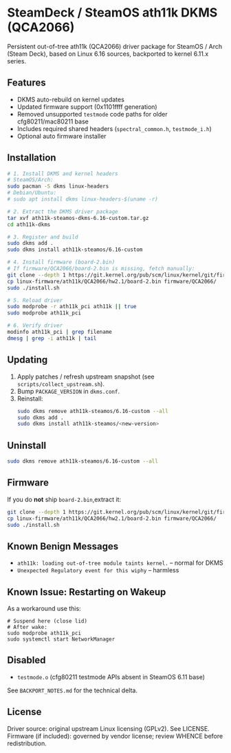 # SteamDeck / SteamOS ath11k DKMS (QCA2066)

Persistent out-of-tree ath11k (QCA2066) driver package for SteamOS / Arch (Steam Deck), based on Linux 6.16 sources, backported to kernel 6.11.x series.

## Features
- DKMS auto-rebuild on kernel updates
- Updated firmware support (0x1101ffff generation)
- Removed unsupported `testmode` code paths for older cfg80211/mac80211 base
- Includes required shared headers (`spectral_common.h`, `testmode_i.h`)
- Optional auto firmware installer

## Installation

```bash
# 1. Install DKMS and kernel headers
# SteamOS/Arch:
sudo pacman -S dkms linux-headers
# Debian/Ubuntu:
# sudo apt install dkms linux-headers-$(uname -r)

# 2. Extract the DKMS driver package
tar xvf ath11k-steamos-dkms-6.16-custom.tar.gz
cd ath11k-dkms

# 3. Register and build
sudo dkms add .
sudo dkms install ath11k-steamos/6.16-custom

# 4. Install firmware (board-2.bin)
# If firmware/QCA2066/board-2.bin is missing, fetch manually:
git clone --depth 1 https://git.kernel.org/pub/scm/linux/kernel/git/firmware/linux-firmware.git
cp linux-firmware/ath11k/QCA2066/hw2.1/board-2.bin firmware/QCA2066/
sudo ./install.sh

# 5. Reload driver
sudo modprobe -r ath11k_pci ath11k || true
sudo modprobe ath11k_pci

# 6. Verify driver
modinfo ath11k_pci | grep filename
dmesg | grep -i ath11k | tail
```

## Updating
1. Apply patches / refresh upstream snapshot (see `scripts/collect_upstream.sh`).
2. Bump `PACKAGE_VERSION` in `dkms.conf`.
3. Reinstall:
   ```bash
   sudo dkms remove ath11k-steamos/6.16-custom --all
   sudo dkms add .
   sudo dkms install ath11k-steamos/<new-version>
   ```

## Uninstall
```bash
sudo dkms remove ath11k-steamos/6.16-custom --all
```

## Firmware
If you do **not** ship `board-2.bin`,extract it:
```bash
git clone --depth 1 https://git.kernel.org/pub/scm/linux/kernel/git/firmware/linux-firmware.git
cp linux-firmware/ath11k/QCA2066/hw2.1/board-2.bin firmware/QCA2066/
sudo ./install.sh
```

## Known Benign Messages
- `ath11k: loading out-of-tree module taints kernel.` – normal for DKMS
- `Unexpected Regulatory event for this wiphy` – harmless

## Known Issue: Restarting on Wakeup
As a workaround use this:
```sudo modprobe -r ath11k_pci ath11k
# Suspend here (close lid)
# After wake:
sudo modprobe ath11k_pci
sudo systemctl start NetworkManager
```

## Disabled
- `testmode.o` (cfg80211 testmode APIs absent in SteamOS 6.11 base)

See `BACKPORT_NOTES.md` for the technical delta.


## License
Driver source: original upstream Linux licensing (GPLv2). See LICENSE.
Firmware (if included): governed by vendor license; review WHENCE before redistribution.
